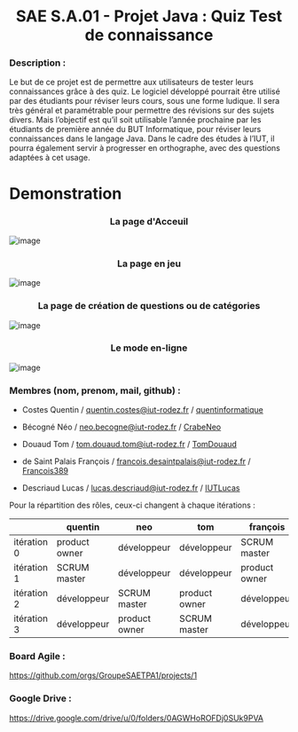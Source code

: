 <h1 align="center">SAE S.A.01 - Projet Java : Quiz Test de connaissance </h1>



### Description :

Le but de ce projet est de permettre aux utilisateurs de tester leurs connaissances grâce à des quiz. Le logiciel développé pourrait être utilisé par des étudiants pour réviser leurs cours, sous une forme ludique. Il sera très général et paramétrable pour permettre des révisions sur des sujets divers. Mais l’objectif est qu’il soit utilisable l’année prochaine par les étudiants de première année du BUT Informatique, pour
réviser leurs connaissances dans le langage Java. Dans le cadre des études à l’IUT, il pourra également servir à progresser en orthographe, avec des questions adaptées à cet usage.

# Demonstration

<div align="center">
  
### La page d'Acceuil

</div>

![image](https://github.com/GroupeSAETPA1/Quiz/assets/124200637/9ecaf300-719b-4225-bdf5-17b7e62fb6d5)

<div align="center">
  
### La page en jeu

</div>

![image](https://github.com/GroupeSAETPA1/Quiz/assets/124200637/d063da76-422e-468b-b59a-420578a25810)

<div align="center">
  
### La page de création de questions ou de catégories

</div>

![image](https://github.com/GroupeSAETPA1/Quiz/assets/124200637/704f797b-06b4-45c7-a82d-e4ba09544e13)

<div align="center">
  
### Le mode en-ligne

</div>

![image](https://github.com/GroupeSAETPA1/Quiz/assets/124200637/d26394b4-67db-45c2-aaec-1f7325250922)



### Membres (nom, prenom, mail, github) :

- Costes Quentin / quentin.costes@iut-rodez.fr / [quentinformatique](https://github.com/quentinformatique)

- Bécogné Néo / neo.becogne@iut-rodez.fr / [CrabeNeo](https://github.com/CrabeNeo) 

- Douaud Tom / tom.douaud.tom@iut-rodez.fr / [TomDouaud](https://github.com/TomDouaud)

- de Saint Palais François / francois.desaintpalais@iut-rodez.fr / [Francois389](https://github.com/Francois389)

- Descriaud Lucas / lucas.descriaud@iut-rodez.fr / [IUTLucas](https://github.com/IUTLucas)

Pour la répartition des rôles, ceux-ci changent à chaque itérations : 

|             | quentin       | neo           | tom           | françois      | lucas         |
|-------------|---------------|---------------|---------------|---------------|---------------|
| itération 0 | product owner | développeur   | développeur   | SCRUM master  | développeur  |
| itération 1 | SCRUM master  | développeur  | développeur   | product owner | développeur   |
| itération 2 | développeur   | SCRUM master  | product owner | développeur   | SCRUM master  |
| itération 3 | développeur   | product owner | SCRUM master  | développeur   | product owner |

### Board Agile :

https://github.com/orgs/GroupeSAETPA1/projects/1

### Google Drive :

https://drive.google.com/drive/u/0/folders/0AGWHoROFDj0SUk9PVA


